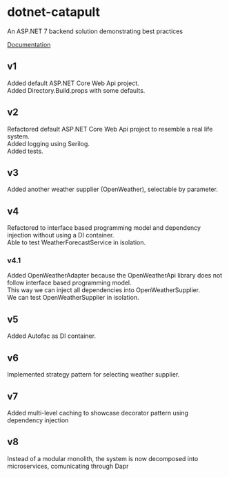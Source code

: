 # dotnet-catapult
An ASP.NET 7 backend solution demonstrating best practices

[Documentation](docs/README.md) 

## v1
Added default ASP.NET Core Web Api project.  
Added Directory.Build.props with some defaults.  

## v2
Refactored default ASP.NET Core Web Api project to resemble a real life system.  
Added logging using Serilog.  
Added tests.  

## v3
Added another weather supplier (OpenWeather), selectable by parameter.  

## v4
Refactored to interface based programming model and dependency injection without using a DI container.  
Able to test WeatherForecastService in isolation.  

### v4.1
Added OpenWeatherAdapter because the OpenWeatherApi library does not follow interface based programming model.  
This way we can inject all dependencies into OpenWeatherSupplier.  
We can test OpenWeatherSupplier in isolation.  

## v5
Added Autofac as DI container.

## v6
Implemented strategy pattern for selecting weather supplier.

## v7
Added multi-level caching to showcase decorator pattern using dependency injection

## v8
Instead of a modular monolith, the system is now decomposed into microservices, comunicating through Dapr